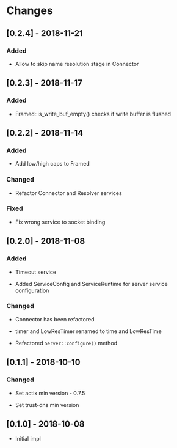 # Changes

## [0.2.4] - 2018-11-21

### Added

* Allow to skip name resolution stage in Connector


## [0.2.3] - 2018-11-17

### Added

* Framed::is_write_buf_empty() checks if write buffer is flushed

## [0.2.2] - 2018-11-14

### Added

* Add low/high caps to Framed

### Changed

* Refactor Connector and Resolver services


### Fixed

* Fix wrong service to socket binding


## [0.2.0] - 2018-11-08

### Added

* Timeout service

* Added ServiceConfig and ServiceRuntime for server service configuration


### Changed

* Connector has been refactored

* timer and LowResTimer renamed to time and LowResTime

* Refactored `Server::configure()` method


## [0.1.1] - 2018-10-10

### Changed

- Set actix min version - 0.7.5

- Set trust-dns min version


## [0.1.0] - 2018-10-08

* Initial impl
